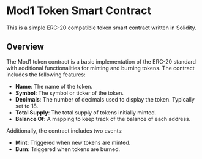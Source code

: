 # Mod1 Token Smart Contract

This is a simple ERC-20 compatible token smart contract written in Solidity.

## Overview

The Mod1 token contract is a basic implementation of the ERC-20 standard with additional functionalities for minting and burning tokens. The contract includes the following features:

- **Name**: The name of the token.
- **Symbol**: The symbol or ticker of the token.
- **Decimals**: The number of decimals used to display the token. Typically set to 18.
- **Total Supply**: The total supply of tokens initially minted.
- **Balance Of**: A mapping to keep track of the balance of each address.

Additionally, the contract includes two events:
- **Mint**: Triggered when new tokens are minted.
- **Burn**: Triggered when tokens are burned.
